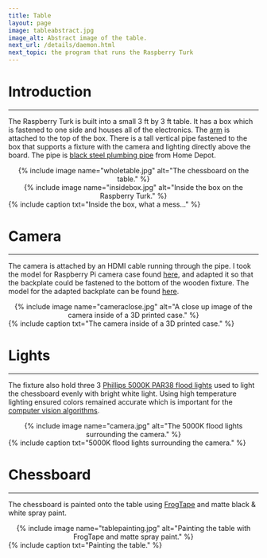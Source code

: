 ```yaml
---
title: Table
layout: page
image: tableabstract.jpg
image_alt: Abstract image of the table.
next_url: /details/daemon.html
next_topic: the program that runs the Raspberry Turk
---
```


# Introduction
---

The Raspberry Turk is built into a small 3 ft by 3 ft table. It has a box which is fastened to one side and houses all of the electronics. The [arm](/details/arm.html) is attached to the top of the box. There is a tall vertical pipe fastened to the box that supports a fixture with the camera and lighting directly above the board. The pipe is [black steel plumbing pipe](http://www.homedepot.com/b/Plumbing-Pipes-Fittings-Black-Pipe-Fittings/N-5yc1vZbqn5) from Home Depot.

<center>{% include image name="wholetable.jpg" alt="The chessboard on the table." %}</center>

<center>{% include image name="insidebox.jpg" alt="Inside the box on the Raspberry Turk." %}</center>
{% include caption txt="Inside the box, what a mess..." %}

# Camera
---

The camera is attached by an HDMI cable running through the pipe. I took the model for Raspberry Pi camera case found [here](http://www.thingiverse.com/thing:792444), and adapted it so that the backplate could be fastened to the bottom of the wooden fixture. The model for the adapted backplate can be found [here](https://tinkercad.com/things/4wXPT8hs05X).

<center>{% include image name="cameraclose.jpg" alt="A close up image of the camera inside of a 3D printed case." %}</center>
{% include caption txt="The camera inside of a 3D printed case." %}

# Lights
---

The fixture also hold three 3 [Phillips 5000K PAR38 flood lights](http://www.homedepot.com/p/Philips-100W-Equivalent-Daylight-5000K-PAR38-Dimmable-LED-Flood-Light-Bulb-435016/205213868) used to light the chessboard evenly with bright white light. Using high temperature lighting ensured colors remained accurate which is important for the [computer vision algorithms](/details/vision.html).

<center>{% include image name="camera.jpg" alt="The 5000K flood lights surrounding the camera." %}</center>
{% include caption txt="5000K flood lights surrounding the camera." %}

# Chessboard
---

The chessboard is painted onto the table using [FrogTape](https://www.amazon.com/FrogTape-1358463-Multi-Surface-Painting-0-94-Inch/dp/B002Z8HB2A) and matte black & white spray paint.

<center>{% include image name="tablepainting.jpg" alt="Painting the table with FrogTape and matte spray paint." %}</center>
{% include caption txt="Painting the table." %}
